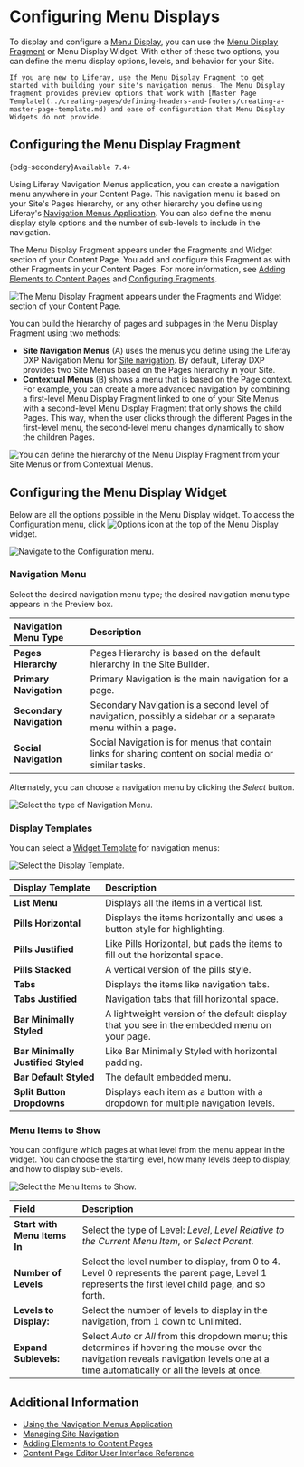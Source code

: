 # Configuring Menu Displays

To display and configure a [Menu Display](./using-the-navigation-menus-application.md), you can use the [Menu Display Fragment](../creating-pages/building-and-managing-content-pages/page-fragments-user-interface-reference.md#menu-display) or Menu Display Widget. With either of these two options, you can define the menu display options, levels, and behavior for your Site.

```{tip}
If you are new to Liferay, use the Menu Display Fragment to get started with building your site's navigation menus. The Menu Display fragment provides preview options that work with [Master Page Template](../creating-pages/defining-headers-and-footers/creating-a-master-page-template.md) and ease of configuration that Menu Display Widgets do not provide.
```

## Configuring the Menu Display Fragment

{bdg-secondary}`Available 7.4+`

Using Liferay Navigation Menus application, you can create a navigation menu anywhere in your Content Page. This navigation menu is based on your Site's Pages hierarchy, or any other hierarchy you define using Liferay's [Navigation Menus Application](./using-the-navigation-menus-application.md). You can also define the menu display style options and the number of sub-levels to include in the navigation.

The Menu Display Fragment appears under the Fragments and Widget section of your Content Page. You add and configure this Fragment as with other Fragments in your Content Pages. For more information, see [Adding Elements to Content Pages](../creating-pages/using-content-pages/adding-elements-to-content-pages.md) and [Configuring Fragments](../creating-pages/page-fragments-and-widgets/using-fragments/configuring-fragments.md).

![The Menu Display Fragment appears under the Fragments and Widget section of your Content Page.](./configuring-menu-displays/images/06.png)

You can build the hierarchy of pages and subpages in the Menu Display Fragment using two methods: 

- **Site Navigation Menus** (A) uses the menus you define using the Liferay DXP Navigation Menu for [Site navigation](./managing-site-navigation.md). By default, Liferay DXP provides two Site Menus based on the Pages hierarchy in your Site.
- **Contextual Menus** (B) shows a menu that is based on the Page context. For example, you can create a more advanced navigation by combining a first-level Menu Display Fragment linked to one of your Site Menus with a second-level Menu Display Fragment that only shows the child Pages. This way, when the user clicks through the different Pages in the first-level menu, the second-level menu changes dynamically to show the children Pages.

![You can define the hierarchy of the Menu Display Fragment from your Site Menus or from Contextual Menus.](./configuring-menu-displays/images/05.png)

## Configuring the Menu Display Widget

Below are all the options possible in the Menu Display widget. To access the Configuration menu, click ![Options icon](../../images/icon-widget-options.png) at the top of the Menu Display widget.

![Navigate to the Configuration menu.](./configuring-menu-displays/images/01.png)

### Navigation Menu

Select the desired navigation menu type; the desired navigation menu type appears in the Preview box.

| Navigation Menu Type | Description |
| :--- | :--- |
| **Pages Hierarchy** | Pages Hierarchy is based on the default hierarchy in the Site Builder. |
| **Primary Navigation** | Primary Navigation is the main navigation for a page. |
| **Secondary Navigation** | Secondary Navigation is a second level of navigation, possibly a sidebar or a separate menu within a page. |
| **Social Navigation** | Social Navigation is for menus that contain links for sharing content on social media or similar tasks. |

Alternately, you can choose a navigation menu by clicking the _Select_ button.

![Select the type of Navigation Menu.](./configuring-menu-displays/images/02.png)

### Display Templates

You can select a [Widget Template](../displaying-content/additional-content-display-options/styling-widgets-with-widget-templates.md) for navigation menus:

![Select the Display Template.](./configuring-menu-displays/images/03.png)

| Display Template | Description |
| :--- | :--- |
| **List Menu** | Displays all the items in a vertical list. |
| **Pills Horizontal** | Displays the items horizontally and uses a button style for highlighting. |
| **Pills Justified** | Like Pills Horizontal, but pads the items to fill out the horizontal space. |
| **Pills Stacked** | A vertical version of the pills style. |
| **Tabs** | Displays the items like navigation tabs. |
| **Tabs Justified** | Navigation tabs that fill horizontal space. |
| **Bar Minimally Styled** | A lightweight version of the default display that you see in the embedded menu on your page. |
| **Bar Minimally Justified Styled** | Like Bar Minimally Styled with horizontal padding. |
| **Bar Default Styled** | The default embedded menu. |
| **Split Button Dropdowns** | Displays each item as a button with a dropdown  for multiple navigation levels. |

### Menu Items to Show

You can configure which pages at what level from the menu appear in the widget. You can choose the starting level, how many levels deep to display, and how to display sub-levels.

![Select the Menu Items to Show.](./configuring-menu-displays/images/04.png)

| Field | Description |
| :--- | :--- |
| **Start with Menu Items In** | Select the type of Level: _Level_, _Level Relative to the Current Menu Item_, or _Select Parent_.  |
| **Number of Levels** | Select the level number to display, from 0 to 4. Level 0 represents the parent page, Level 1 represents the first level child page, and so forth. |
| **Levels to Display:** | Select the number of levels to display in the navigation, from 1 down to Unlimited. |
| **Expand Sublevels:** | Select _Auto_ or _All_ from this dropdown menu; this determines if hovering the mouse over the navigation reveals navigation levels one at a time automatically or all the levels at once. |

## Additional Information

- [Using the Navigation Menus Application](./using-the-navigation-menus-application.md)
- [Managing Site Navigation](./managing-site-navigation.md)
- [Adding Elements to Content Pages](../creating-pages/using-content-pages/adding-elements-to-content-pages.md)
- [Content Page Editor User Interface Reference](../creating-pages/using-content-pages/content-page-editor-ui-reference.md)
